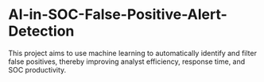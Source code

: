 # AI-in-SOC-False-Positive-Alert-Detection
This project aims to use machine learning to automatically identify and filter false positives, thereby improving analyst efficiency, response time, and SOC productivity.

